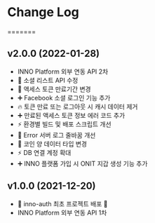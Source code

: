# Change Log
=======

## v2.0.0 (2022-01-28)
- INNO Platform 외부 연동 API 2차
- :hammer: 소셜 리스트 API 수정
- :hammer: 액세스 토큰 만료기간 변경
- :heavy_plus_sign: Facebook 소셜 로그인 기능 추가
- :fire: 토큰 만료 또는 로그아웃 시 캐시 데이터 제거
- :heavy_plus_sign: 만료된 액세스 토큰 정보 에러 코드 추가
- :zap: 환경별 빌드 및 배포 스크립트 개선
- :hammer: Error 서버 로그 줄바꿈 개선
- :hammer: 코인 양 데이터 타입 변경
- :zap: DB 연결 계정 확대
- :heavy_plus_sign: INNO 플랫폼 가입 시 ONIT 지갑 생성 기능 추가

## v1.0.0 (2021-12-20)
- :tada: inno-auth 최초 프로젝트 배포 :tada:
- INNO Platform 외부 연동 API 1차
